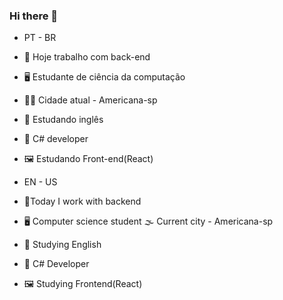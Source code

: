 ### Hi there 👋

- PT - BR
- 🔭 Hoje trabalho com back-end
- 🖥️ Estudante de ciência da computação
- 😶‍🌫️ Cidade atual - Americana-sp
- 💬 Estudando inglês
- 💾 C# developer
- 🖼️ Estudando Front-end(React)


- EN - US
- 🔭Today I work with backend
- 🖥️ Computer science student
  🌫️ Current city - Americana-sp
- 💬 Studying English
- 💾 C# Developer
- 🖼️ Studying Frontend(React)
